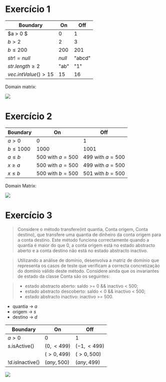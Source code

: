 # Exercício 1

| Boundary              | On     | Off    |
| --------------------- | ------ | ------ |
| $a > 0 $              | $0$    | $1$    |
| $b > 2$               | $2$    | $3$    |
| $b \leq 200$          | $200$  | $201$  |
| $str != null$         | $null$ | "abcd" |
| $str.length \geq 2$   | "ab"   | "1"    |
| $vec.intValue() > 15$ | $15$   | $16$   |

Domain matrix:

<img src="Exercicio 1 domain matrix.png">

# Exercício 2

| Boundary      | On                   | Off                  |
| ------------- | -------------------- | -------------------- |
| $a > 0$       | $0$                  | $1$                  |
| $b \leq 1000$ | $1000$               | $1001$               |
| $a \leq b$    | $500$ with $a = 500$ | $499$ with $a = 500$ |
| $x \geq a$    | $500$ with $a = 500$ | $499$ with $a = 500$ |
| $x \leq b$    | $500$ with $b = 500$ | $501$ with $b = 500$ |

Domain Matrix:

<img src="Exercicio 2 domain matrix.png">

# Exercício 3

> Considere o método transfere(int quantia, Conta origem, Conta destino), que transfere uma quantia de dinheiro da conta origem para a conta destino. Este método funciona correctamente quando a quantia é maior do que 0, a conta origem está no estado abstracto aberto e a conta destino não está no estado abstracto inactivo.

> Utilizando a análise de domínio, desenvolva a matriz de domínio que representa os casos de teste que verificam a correcta concretização do domínio válido deste método. Considere ainda que os invariantes de estado da classe Conta são os seguintes:

> - estado abstracto aberto: saldo >= 0 && inactivo < 500;
> - estado abstracto descoberto: saldo < 0 && inactivo < 500;
> - estado abstracto inactivo: inactivo >= 500.

- quantia -> $a$
- origem -> $s$
- destino -> $d$

| Boundary          | On           | Off          |
| ----------------- | ------------ | ------------ |
| $a > 0$           | $0$          | $1$          |
| $s$.isActive()    | $(0, < 499)$ | $(-1, <499)$ |
|                   | $(>0, 499)$  | $(>0, 500)$  |
| $!d$.isInactive() | $(any, 500)$ | $(any, 499)$ |

<img src="Exercicio 3 domain matrix.png">
